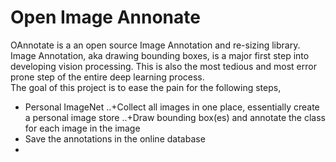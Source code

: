 # Open Image Annonate
OAnnotate is a an open source Image Annotation and re-sizing library. Image Annotation, aka drawing bounding boxes, is a major first step into developing vision processing. This is also the most tedious and most error prone step of the entire deep learning process.  
The goal of this project is to ease the pain for the following steps, 
+ Personal ImageNet
 ..+Collect all images in one place, essentially create a personal image store
 ..+Draw bounding box(es) and annotate the class for each image in the image
+ Save the annotations in the online database
+ 

